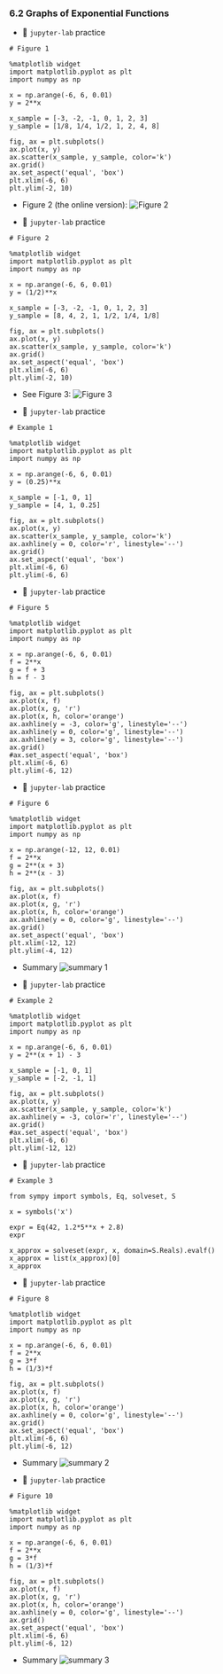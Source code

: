 ### 6.2 Graphs of Exponential Functions

- 🎯 `jupyter-lab` practice


```
# Figure 1

%matplotlib widget
import matplotlib.pyplot as plt
import numpy as np

x = np.arange(-6, 6, 0.01)
y = 2**x

x_sample = [-3, -2, -1, 0, 1, 2, 3]
y_sample = [1/8, 1/4, 1/2, 1, 2, 4, 8]

fig, ax = plt.subplots()
ax.plot(x, y)
ax.scatter(x_sample, y_sample, color='k')
ax.grid()
ax.set_aspect('equal', 'box')
plt.xlim(-6, 6)
plt.ylim(-2, 10)
```

- Figure 2 (the online version): ![Figure 2](./ch06-02-fig2.png)



- 🎯 `jupyter-lab` practice


```
# Figure 2

%matplotlib widget
import matplotlib.pyplot as plt
import numpy as np

x = np.arange(-6, 6, 0.01)
y = (1/2)**x

x_sample = [-3, -2, -1, 0, 1, 2, 3]
y_sample = [8, 4, 2, 1, 1/2, 1/4, 1/8]

fig, ax = plt.subplots()
ax.plot(x, y)
ax.scatter(x_sample, y_sample, color='k')
ax.grid()
ax.set_aspect('equal', 'box')
plt.xlim(-6, 6)
plt.ylim(-2, 10)
```

- See Figure 3: ![Figure 3](./ch06-02-fig3.png)

- 🎯 `jupyter-lab` practice


```
# Example 1

%matplotlib widget
import matplotlib.pyplot as plt
import numpy as np

x = np.arange(-6, 6, 0.01)
y = (0.25)**x

x_sample = [-1, 0, 1]
y_sample = [4, 1, 0.25]

fig, ax = plt.subplots()
ax.plot(x, y)
ax.scatter(x_sample, y_sample, color='k')
ax.axhline(y = 0, color='r', linestyle='--')
ax.grid()
ax.set_aspect('equal', 'box')
plt.xlim(-6, 6)
plt.ylim(-6, 6)
```


- 🎯 `jupyter-lab` practice

```
# Figure 5

%matplotlib widget
import matplotlib.pyplot as plt
import numpy as np

x = np.arange(-6, 6, 0.01)
f = 2**x
g = f + 3
h = f - 3

fig, ax = plt.subplots()
ax.plot(x, f)
ax.plot(x, g, 'r')
ax.plot(x, h, color='orange')
ax.axhline(y = -3, color='g', linestyle='--')
ax.axhline(y = 0, color='g', linestyle='--')
ax.axhline(y = 3, color='g', linestyle='--')
ax.grid()
#ax.set_aspect('equal', 'box')
plt.xlim(-6, 6)
plt.ylim(-6, 12)
```

- 🎯 `jupyter-lab` practice

```
# Figure 6

%matplotlib widget
import matplotlib.pyplot as plt
import numpy as np

x = np.arange(-12, 12, 0.01)
f = 2**x
g = 2**(x + 3)
h = 2**(x - 3)

fig, ax = plt.subplots()
ax.plot(x, f)
ax.plot(x, g, 'r')
ax.plot(x, h, color='orange')
ax.axhline(y = 0, color='g', linestyle='--')
ax.grid()
ax.set_aspect('equal', 'box')
plt.xlim(-12, 12)
plt.ylim(-4, 12)
```

- Summary ![summary 1](./ch06-02-sum1.png)



- 🎯 `jupyter-lab` practice


```
# Example 2

%matplotlib widget
import matplotlib.pyplot as plt
import numpy as np

x = np.arange(-6, 6, 0.01)
y = 2**(x + 1) - 3

x_sample = [-1, 0, 1]
y_sample = [-2, -1, 1]

fig, ax = plt.subplots()
ax.plot(x, y)
ax.scatter(x_sample, y_sample, color='k')
ax.axhline(y = -3, color='r', linestyle='--')
ax.grid()
#ax.set_aspect('equal', 'box')
plt.xlim(-6, 6)
plt.ylim(-12, 12)
```

- 🎯 `jupyter-lab` practice

```
# Example 3

from sympy import symbols, Eq, solveset, S

x = symbols('x')

expr = Eq(42, 1.2*5**x + 2.8)
expr

x_approx = solveset(expr, x, domain=S.Reals).evalf()
x_approx = list(x_approx)[0]
x_approx
```


- 🎯 `jupyter-lab` practice

```
# Figure 8

%matplotlib widget
import matplotlib.pyplot as plt
import numpy as np

x = np.arange(-6, 6, 0.01)
f = 2**x
g = 3*f
h = (1/3)*f

fig, ax = plt.subplots()
ax.plot(x, f)
ax.plot(x, g, 'r')
ax.plot(x, h, color='orange')
ax.axhline(y = 0, color='g', linestyle='--')
ax.grid()
ax.set_aspect('equal', 'box')
plt.xlim(-6, 6)
plt.ylim(-6, 12)
```


- Summary ![summary 2](./ch06-02-sum2.png)



- 🎯 `jupyter-lab` practice

```
# Figure 10

%matplotlib widget
import matplotlib.pyplot as plt
import numpy as np

x = np.arange(-6, 6, 0.01)
f = 2**x
g = 3*f
h = (1/3)*f

fig, ax = plt.subplots()
ax.plot(x, f)
ax.plot(x, g, 'r')
ax.plot(x, h, color='orange')
ax.axhline(y = 0, color='g', linestyle='--')
ax.grid()
ax.set_aspect('equal', 'box')
plt.xlim(-6, 6)
plt.ylim(-6, 12)
```


- Summary ![summary 3](./ch06-02-sum3.png)